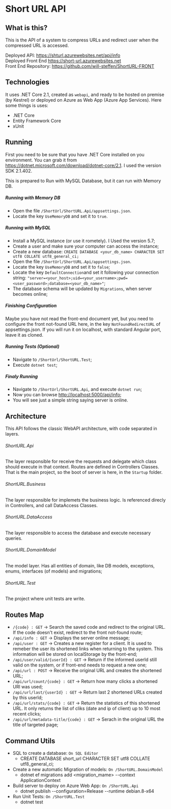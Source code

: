 # Short URL API

## What is this?

This is the API of a system to compress URLs and redirect user when the compressed URL is accessed.

Deployed API: <https://shturl.azurewebsites.net/api/info>  
Deployed Front End <https://short-url.azurewebsites.net>   
Front End Repository: <https://github.com/will-steffen/ShortURL-FRONT>


## Technologies
It uses .NET Core 2.1, created as `webapi`, and ready to be hosted on premise (by Kestrel) or deployed on Azure as Web App (Azure App Services). Here some things is uses:
- .NET Core
- Entity Framework Core
- xUnit

## Running
First you need to be sure that you have .NET Core installed on you environment. You can grab it from <https://dotnet.microsoft.com/download/dotnet-core/2.1>. I used the version SDK 2.1.402.

This is prepared to Run with MySQL Database, but it can run with Memory DB.

##### Running with Memory DB
- Open the file `/ShortUrl/ShortURL.Api/appsettings.json`. 
- Locate the key `UseMemoryDB` and set it to `true`.

##### Running with MySQL
- Install a MySQL instance (or use it rometely). I Used the version 5.7;
- Create a user and make sure your computer can access the instance;
- Create a new database: `CREATE DATABASE <your_db_name> CHARACTER SET utf8 COLLATE utf8_general_ci;`
- Open the file `/ShortUrl/ShortURL.Api/appsettings.json`. 
- Locate the key `UseMemoryDB` and set it to `false`;
- Locate the key `DefaultConnection`and set it following your connection string: `"server=<your_host>;uid=<your_username>;pwd=<user_password>;database=<your_db_name>"`;
- The database schema will be updated by `Migrations`, when server becomes online;

##### Finishing Configuration
Maybe you have not read the front-end document yet, but you need to configure the front not-found URL here, in the key `NotFoundRedirectURL` of appsettings.json. If you will run it on localhost, with standard Angular port, leave it as cloned.

##### Running Tests (Optional)
- Navigate to `/ShortUrl/ShortURL.Test`;
- Execute `dotnet test`;

##### Finaly Running
- Navigate to `/ShortUrl/ShortURL.Api`, and execute `dotnet run`;
- Now you can browse <http://localhost:5000/api/info>;
- You will see just a simple string saying server is online.


## Architecture
This API follows the classic WebAPI architecture, with code separated in layers.

###### ShortURL.Api
The layer responsible for receive the requests and delegate which class should execute in that context. Routes are defined in Controllers Classes. That is the main project, so the boot of server is here, in the `Startup` folder.

###### ShortURL.Business
The layer responsible for implemets the business logic. Is referenced direcly in Controllers, and call DataAccess Classes.

###### ShortURL.DataAccess
The layer responsible to access the database and execute necessary queries.

###### ShortURL.DomainModel
The model layer. Has all entities of domain, like DB models, exceptions, enums, interfaces (of models) and migrations;

###### ShortURL.Test
The project where unit tests are write.


## Routes Map
- `/{code} : GET` -> Search the saved code and redirect to the original URL. If the code doesn't exist, redirect to the front not-found route;
- `/api/info : GET` -> Displays the server online message;
- `/api/user : GET` -> Creates a new register for a client. It is used to remeber the user its shortened links when returning to the system. This information will be stored on localStorage by the front-end;
- `/api/user/valid/{userId} : GET` -> Return if the informed userId still valid on the system, or if front-end needs to request a new one;
- `/api/url : POST` -> Receive the original URL and creates the shortened URL;
- `/api/url/count/{code} : GET` -> Return how many clicks a shortened URl was used;
- `/api/url/last/{userId} : GET` -> Return last 2 shortened URLs created by this userId;
- `/api/url/stats/{code} : GET` -> Return the statistics of this shortened URL. It only returns the list of cliks (date and ip of client) up to 10 most recent clicks;
- `/api/url/metadata-title/{code} : GET` -> Serach in the original URL the title of targeted page;

## Command Utils
- SQL to create a database: `On SQL Editor` 
  - CREATE DATABASE short_url CHARACTER SET utf8 COLLATE utf8_general_ci;
- Create a new automatic Migration of models: `On /ShortURL.DomainModel` 
  - dotnet ef migrations add <migration_mame> --context ApplicationContext
- Build server to deploy on Azure Web App: `On /ShortURL.Api`
  - dotnet publish --configuration=Release --runtime debian.8-x64
- Run Unit Tests: `On /ShortURL.Test`
  - dotnet test
